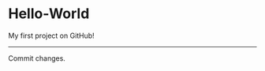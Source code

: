 # Hello-World
My first project on GitHub!
********************************************************
Commit changes.
